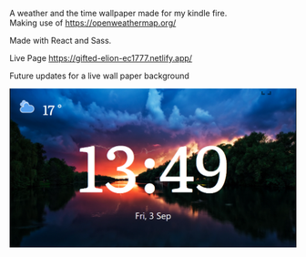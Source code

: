 
A weather and the time wallpaper made for my kindle fire. 
<br />
Making use of https://openweathermap.org/ 

Made with React and Sass.

Live Page https://gifted-elion-ec1777.netlify.app/

Future updates for a live wall paper background 


![Alt text](src/img/preview.PNG?raw=true "Optional Title")
